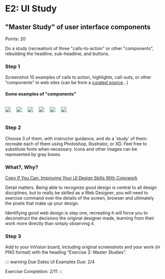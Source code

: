 # E2: UI Study

## "Master Study" of user interface components

Points: 20

Do a study (recreation) of three "calls-to-action" or other "components", rebuilding the headline, sub-headline, and buttons.

### Step 1

Screenshot 10 examples of calls to action, highlights, call-outs, or other “components” in web sites (can be from a [curated source](/resources/curated-sources.html)...)

#### Some examples of "components"

<img src="/assets/img/E2-Component01.png" style="border: 1px solid #ccc;max-width: 400px;margin:1em 1em 1em 0;" />
<img src="/assets/img/E2-Component02.png" style="border: 1px solid #ccc;max-width: 200px;margin:1em 1em 1em 0;" />
<img src="/assets/img/E2-Component03.png" style="border: 1px solid #ccc;max-width: 600px;margin:1em 1em 1em 0;" />
<img src="/assets/img/E2-Component04.png" style="border: 1px solid #ccc;max-width: 600px;margin:1em 1em 1em 0;" />
<img src="/assets/img/E2-Component05.png" style="border: 1px solid #ccc;max-width: 400px;margin:1em 1em 1em 0;" />
<img src="/assets/img/E2-Component06.png" style="border: 1px solid #ccc;max-width: 400px;margin:1em 1em 1em 0;" />


### Step 2

Choose 3 of them, with instructor guidance, and do a 'study' of them: recreate each of them using Photoshop, Illustrator, or XD. Feel free to substitute fonts when necessary. Icons and other images can be represented by gray boxes.

### What?, Why?

[Copy If You Can: Improving Your UI Design Skills With Copywork](https://www.smashingmagazine.com/2017/02/improving-ui-design-skills-copywork/)

Detail matters. Being able to recognize good design is central to all design disciplines, but to really be skilled as a Web Designer, you will need to exercise command over the details of the screen, browser and ultimately the pixels that make up your design. 

Identifying good web design is step one, recreating it will force you to deconstruct the decisions the original designer made, learning from their work more directly than simply observing it.

### Step 3

Add to your InVision board, including original screenshots and your work (in PNG format) with the heading "Exercise 2: Master Studies".

::: warning Due Dates
UI Examples Due: 2/4

Exercise Completion: 2/11
:::
